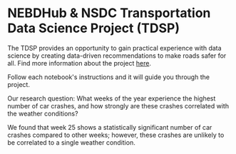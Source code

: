 # NEBDHub & NSDC Transportation Data Science Project (TDSP)

The TDSP provides an opportunity to gain practical experience with data science by creating data-driven recommendations to make roads safer for all. Find more information about the project [here](https://nebigdatahub.org/nsdc/tdsp/).

Follow each notebook's instructions and it will guide you through the project.

Our research question: What weeks of the year experience the highest number of car crashes, and how strongly are these crashes correlated with the weather conditions?

We found that week 25 shows a statistically significant number of car crashes compared to other weeks; however, these crashes are unlikely to be correlated to a single weather condition.
